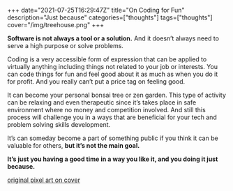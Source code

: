 +++
date="2021-07-25T16:29:47Z"
title="On Coding for Fun"
description="Just because"
categories=["thoughts"]
tags=["thoughts"]
cover="/img/treehouse.png"
+++

**Software is not always a tool or a solution.**
And it doesn’t always need to serve a high purpose or solve problems.

Coding is a very accessible form of expression that can be applied to virtually anything including  things not related to your job or interests.
You can code things for fun and feel good about it as much as when you do it for profit.
And you really can’t put a price tag on feeling good.

It can become your personal bonsai tree or zen garden.
This type of activity can be relaxing and even therapeutic since it’s takes place in safe environment where no money and competition involved.
And still this process will challenge  you in a ways that are beneficial for your tech and problem solving skills development.

It’s can someday become a part of something public if you think it can be valuable for others, **but it’s not the main goal.**

**It’s just you having a good time in a way you like it, and you doing it just because.**


[original pixel art on cover](https://pixeljoint.com/pixelart/133587.htm)